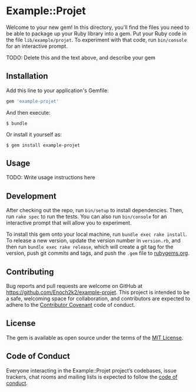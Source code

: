 # Example::Projet

Welcome to your new gem! In this directory, you'll find the files you need to be able to package up your Ruby library into a gem. Put your Ruby code in the file `lib/example/projet`. To experiment with that code, run `bin/console` for an interactive prompt.

TODO: Delete this and the text above, and describe your gem

## Installation

Add this line to your application's Gemfile:

```ruby
gem 'example-projet'
```

And then execute:

    $ bundle

Or install it yourself as:

    $ gem install example-projet

## Usage

TODO: Write usage instructions here

## Development

After checking out the repo, run `bin/setup` to install dependencies. Then, run `rake spec` to run the tests. You can also run `bin/console` for an interactive prompt that will allow you to experiment.

To install this gem onto your local machine, run `bundle exec rake install`. To release a new version, update the version number in `version.rb`, and then run `bundle exec rake release`, which will create a git tag for the version, push git commits and tags, and push the `.gem` file to [rubygems.org](https://rubygems.org).

## Contributing

Bug reports and pull requests are welcome on GitHub at https://github.com/Enoch2k2/example-projet. This project is intended to be a safe, welcoming space for collaboration, and contributors are expected to adhere to the [Contributor Covenant](http://contributor-covenant.org) code of conduct.

## License

The gem is available as open source under the terms of the [MIT License](https://opensource.org/licenses/MIT).

## Code of Conduct

Everyone interacting in the Example::Projet project’s codebases, issue trackers, chat rooms and mailing lists is expected to follow the [code of conduct](https://github.com/Enoch2k2/example-projet/blob/master/CODE_OF_CONDUCT.md).
